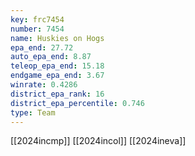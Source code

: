 ```yaml
---
key: frc7454
number: 7454
name: Huskies on Hogs
epa_end: 27.72
auto_epa_end: 8.87
teleop_epa_end: 15.18
endgame_epa_end: 3.67
winrate: 0.4286
district_epa_rank: 16
district_epa_percentile: 0.746
type: Team
---
```

[[2024incmp]]
[[2024incol]]
[[2024ineva]]

